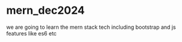 # mern_dec2024
we are going to learn the mern stack tech including bootstrap and js features like es6 etc 
